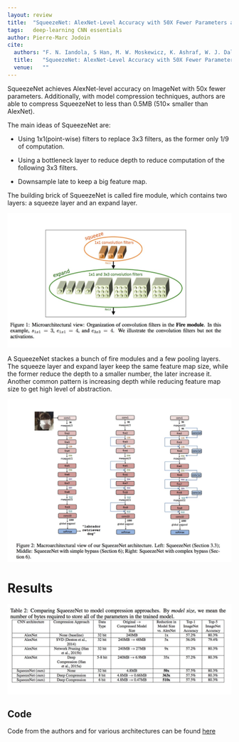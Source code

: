 ```yaml
---
layout: review
title:  "SqueezeNet: AlexNet-Level Accuracy with 50X Fewer Parameters and <0.5MB Model Size"
tags:   deep-learning CNN essentials
author: Pierre-Marc Jodoin
cite:
  authors: "F. N. Iandola, S Han, M. W. Moskewicz, K. Ashraf, W. J. Dally, K. Keutzer"
  title:   "SqueezeNet: AlexNet-Level Accuracy with 50X Fewer Parameters and <0.5MB Model Size"
  venue:   ""
---
```


SqueezeNet achieves AlexNet-level accuracy on ImageNet with 50x fewer parameters. Additionally,
with model compression techniques, authors are able to compress SqueezeNet to less
than 0.5MB (510× smaller than AlexNet).


The main ideas of SqueezeNet are:

* Using 1x1(point-wise) filters to replace 3x3 filters, as the former only 1/9 of computation.

* Using a bottleneck layer to reduce depth to reduce computation of the following 3x3 filters.

* Downsample late to keep a big feature map.

The building brick of SqueezeNet is called fire module, which contains two layers: a squeeze layer and an expand layer. 


![](/article/images/squeezeNet/sc02.jpg)




A SqueezeNet stackes a bunch of fire modules and a few pooling layers. The squeeze layer and expand layer keep the same feature map size, while the former reduce the depth to a smaller number, the later increase it. Another common pattern is increasing depth while reducing feature map size to get high level of abstraction.

![](/article/images/squeezeNet/sc03.jpg)


# Results


![](/article/images/squeezeNet/sc01.jpg)



## Code

Code from the authors and for various architectures can be found [here](https://github.com/DeepScale/SqueezeNet)
